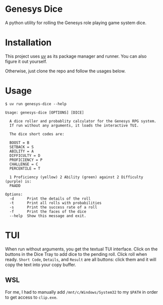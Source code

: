 # Genesys Dice
A python utility for rolling the Genesys role playing game system dice.

# Installation
This project uses [uv](https://docs.astral.sh/uv/) as its package manager and runner.  You can also figure it out yourself.

Otherwise, just clone the repo and follow the usages below.

# Usage
```
$ uv run genesys-dice --help

Usage: genesys-dice [OPTIONS] [DICE]

  A dice roller and probablity calculator for the Genesys RPG system.
  If run without any arguments, it loads the interactive TUI.

  The dice short codes are:

  BOOST = B
  SETBACK = S
  ABILITY = A
  DIFFICULTY = D
  PROFICIENCY = P
  CHALLENGE = C
  PERCENTILE = T

  1 Proficiency (yellow) 2 Ability (green) against 2 Difficulty (purple) is:
  PAADD

Options:
  -d      Print the details of the roll
  -t      Print all rolls with probabilities
  -s      Print the success rate of a roll
  -f      Print the faces of the dice
  --help  Show this message and exit.
```

# TUI
When run without arguments, you get the textual TUI interface.  Click on the buttons in the Dice Tray to add dice to the pending roll.  Click roll when ready.  `Short Code`, `Details`, and `Result` are all buttons: click them and it will copy the text into your copy buffer.

## WSL
For me, I had to manually add `/mnt/c/Windows/System32` to my `$PATH` in order to get access to `clip.exe`.
